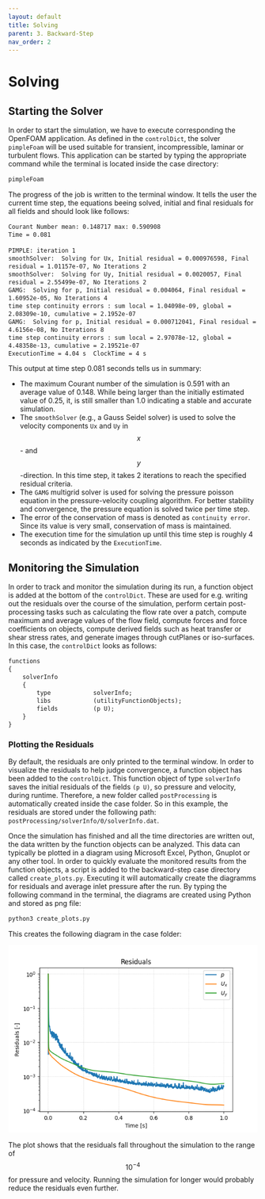 ```yaml
---
layout: default
title: Solving
parent: 3. Backward-Step
nav_order: 2
---
```


# Solving


## Starting the Solver

In order to start the simulation, we have to execute corresponding the OpenFOAM application. As defined in the `controlDict`, the solver `pimpleFoam` will be used suitable for transient, incompressible, laminar or turbulent flows. This application can be started by typing the appropriate command while the terminal is located inside the case directory:

```bash
pimpleFoam
```

The progress of the job is written to the terminal window. It tells the user the current time step, the equations beeing solved, initial and final residuals for all fields and should look like follows:

```
Courant Number mean: 0.148717 max: 0.590908
Time = 0.081

PIMPLE: iteration 1
smoothSolver:  Solving for Ux, Initial residual = 0.000976598, Final residual = 1.01157e-07, No Iterations 2
smoothSolver:  Solving for Uy, Initial residual = 0.0020057, Final residual = 2.55499e-07, No Iterations 2
GAMG:  Solving for p, Initial residual = 0.004064, Final residual = 1.60952e-05, No Iterations 4
time step continuity errors : sum local = 1.04098e-09, global = 2.08309e-10, cumulative = 2.1952e-07
GAMG:  Solving for p, Initial residual = 0.000712041, Final residual = 4.6156e-08, No Iterations 8
time step continuity errors : sum local = 2.97078e-12, global = 4.48358e-13, cumulative = 2.19521e-07
ExecutionTime = 4.04 s  ClockTime = 4 s
```

This output at time step 0.081 seconds tells us in summary:
- The maximum Courant number of the simulation is 0.591 with an average value of 0.148. While being larger than the initially estimated value of 0.25, it, is still smaller than 1.0 indicating a stable and accurate simulation.
- The `smoothSolver` (e.g., a Gauss Seidel solver) is used to solve the velocity components `Ux` and `Uy` in $$x$$- and $$y$$-direction. In this time step, it takes 2 iterations to reach the specified residual criteria.
- The `GAMG` multigrid solver is used for solving the pressure poisson equation in the pressure-velocity coupling algorithm. For better stability and convergence, the pressure equation is solved twice per time step.
- The error of the conservation of mass is denoted as `continuity error`. Since its value is very small, conservation of mass is maintained.
- The execution time for the simulation up until this time step is roughly 4 seconds as indicated by the `ExecutionTime`.


## Monitoring the Simulation

In order to track and monitor the simulation during its run, a function object is added at the bottom of the `controlDict`. These are used for e.g. writing out the residuals over the course of the simulation, perform certain post-processing tasks such as calculating the flow rate over a patch, compute maximum and average values of the flow field, compute forces and force coefficients on objects, compute derived fields such as heat transfer or shear stress rates, and generate images through cutPlanes or iso-surfaces. In this case, the `controlDict` looks as follows:

```
functions
{
    solverInfo
    {
        type            solverInfo;
        libs            (utilityFunctionObjects);
        fields          (p U);
    }
}
```

### Plotting the Residuals

By default, the residuals are only printed to the terminal window. In order to visualize the residuals to help judge convergence, a function object has been added to the `controlDict`. This function object of type `solverInfo` saves the initial residuals of the fields `(p U)`, so pressure and velocity, during runtime. Therefore, a new folder called `postProcessing` is automatically created inside the case folder. So in this example, the residuals are stored under the following path: `postProcessing/solverInfo/0/solverInfo.dat`.

Once the simulation has finished and all the time directories are written out, the data written by the function objects can be analyzed. This data can typically be plotted in a diagram using Microsoft Excel, Python, Gnuplot or any other tool. In order to quickly evaluate the monitored results from the function objects, a script is added to the backward-step case directory called `create_plots.py`. Executing it will automatically create the diagramms for residuals and average inlet pressure after the run. By typing the following command in the terminal, the diagrams are created using Python and stored as png file:

```bash
python3 create_plots.py
```

This creates the following diagram in the case folder:

![Backward-facing step case residuals](figures/backward-step-residuals.png)

The plot shows that the residuals fall throughout the simulation to the range of $$10^{-4}$$ for pressure and velocity. Running the simulation for longer would probably reduce the residuals even further.
